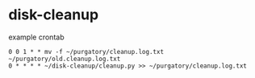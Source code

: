 # disk-cleanup

example crontab

```
0 0 1 * * mv -f ~/purgatory/cleanup.log.txt ~/purgatory/old.cleanup.log.txt
0 * * * * ~/disk-cleanup/cleanup.py >> ~/purgatory/cleanup.log.txt
```
